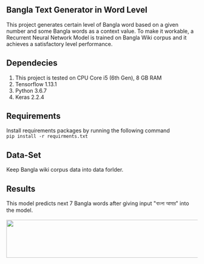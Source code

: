 <h2>Bangla Text Generator in Word Level</h2>
<p>This project generates certain level of Bangla word based on a given number and some Bangla words as a context value. 
To make it workable, a Recurrent Neural Network Model is trained on Bangla Wiki corpus and it achieves a satisfactory 
level performance. </p>

## Dependecies
1. This project is tested on CPU Core i5 (6th Gen), 8 GB RAM
2. Tensorflow 1.13.1
3. Python 3.6.7
4. Keras 2.2.4 

## Requirements 
Install requirements packages by running the following command <br>
```pip install -r requirments.txt```

## Data-Set
Keep Bangla wiki corpus data into data forlder. 
## Results
This model predicts next 7 Bangla words after giving input "বাংলা আমার" into the model.<br> <br>
<img src="Images/result_wtg.png" width="550" height="100">

